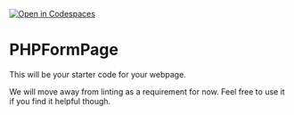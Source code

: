 [![Open in Codespaces](https://classroom.github.com/assets/launch-codespace-f4981d0f882b2a3f0472912d15f9806d57e124e0fc890972558857b51b24a6f9.svg)](https://classroom.github.com/open-in-codespaces?assignment_repo_id=10268125)
# PHPFormPage

This will be your starter code for your webpage.

We will move away from linting as a requirement for now.  Feel free to use it if you find it helpful though.

